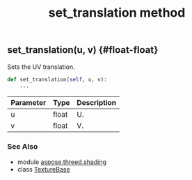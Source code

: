 ﻿---
title: set_translation method
second_title: Aspose.3D for Python via .NET API References
description: 
type: docs
weight: 80
url: /python-net/aspose.threed.shading/texturebase/set_translation/
is_root: false
---

## set_translation(u, v) {#float-float}

Sets the UV translation.



```python
def set_translation(self, u, v):
    ...
```


| Parameter | Type | Description |
| :- | :- | :- |
| u | float | U. |
| v | float | V. |



### See Also
* module [aspose.threed.shading](../../)
* class [TextureBase](/3d/python-net/aspose.threed.shading/texturebase)
